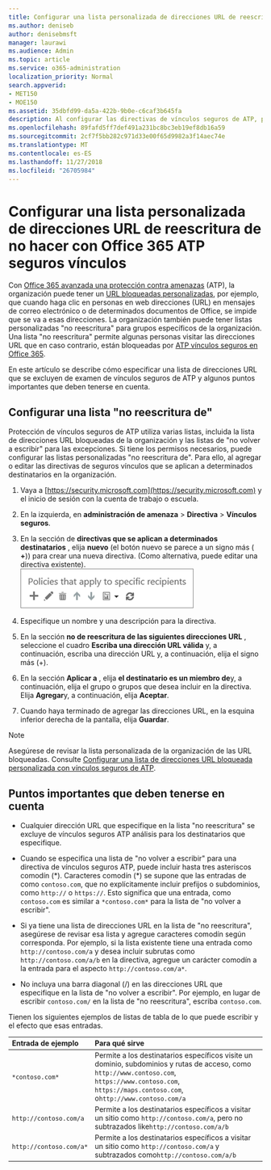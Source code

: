 ```yaml
---
title: Configurar una lista personalizada de direcciones URL de reescritura de no hacer con Office 365 ATP seguros vínculos
ms.author: deniseb
author: denisebmsft
manager: laurawi
ms.audience: Admin
ms.topic: article
ms.service: o365-administration
localization_priority: Normal
search.appverid:
- MET150
- MOE150
ms.assetid: 35dbfd99-da5a-422b-9b0e-c6caf3b645fa
description: Al configurar las directivas de vínculos seguros de ATP, puede incluir una reescritura de no hacer ' lista de direcciones URL para habilitar algunas personas de la organización visitar sitios que se incluyen en la lista.
ms.openlocfilehash: 89fafd5ff7def491a231bc8bc3eb19ef8db16a59
ms.sourcegitcommit: 2cf7f5bb282c971d33e00f65d9982a3f14aec74e
ms.translationtype: MT
ms.contentlocale: es-ES
ms.lasthandoff: 11/27/2018
ms.locfileid: "26705984"
---
```

# <a name="set-up-a-custom-do-not-rewrite-urls-list-using-office-365-atp-safe-links"></a>Configurar una lista personalizada de direcciones URL de reescritura de no hacer con Office 365 ATP seguros vínculos

Con [Office 365 avanzada una protección contra amenazas](office-365-atp.md) (ATP), la organización puede tener un [URL bloqueadas personalizadas](set-up-a-custom-blocked-urls-list-wtih-atp.md), por ejemplo, que cuando haga clic en personas en web direcciones (URL) en mensajes de correo electrónico o de determinados documentos de Office, se impide que se va a esas direcciones. La organización también puede tener listas personalizadas "no reescritura" para grupos específicos de la organización. Una lista "no reescritura" permite algunas personas visitar las direcciones URL que en caso contrario, están bloqueadas por [ATP vínculos seguros en Office 365](atp-safe-links.md). 
  
En este artículo se describe cómo especificar una lista de direcciones URL que se excluyen de examen de vínculos seguros de ATP y algunos puntos importantes que deben tenerse en cuenta.

## <a name="set-up-a-do-not-rewrite-list"></a>Configurar una lista "no reescritura de"

Protección de vínculos seguros de ATP utiliza varias listas, incluida la lista de direcciones URL bloqueadas de la organización y las listas de "no volver a escribir" para las excepciones. Si tiene los permisos necesarios, puede configurar las listas personalizadas "no reescritura de". Para ello, al agregar o editar las directivas de seguros vínculos que se aplican a determinados destinatarios en la organización. 
  
1. Vaya a [https://security.microsoft.com](https://security.microsoft.com) y el inicio de sesión con la cuenta de trabajo o escuela. 
    
2. En la izquierda, en **administración de amenaza** \> **Directiva** \> **Vínculos seguros**.
    
3. En la sección de **directivas que se aplican a determinados destinatarios** , elija **nuevo** (el botón nuevo se parece a un signo más ( **+**)) para crear una nueva directiva. (Como alternativa, puede editar una directiva existente).<br/>![Elija nuevo para agregar una directiva de vínculos seguros para los destinatarios de correo electrónico específica](media/01073f42-3cec-4ddb-8c10-4d33ec434676.png)
  
4. Especifique un nombre y una descripción para la directiva.
    
5. En la sección **no de reescritura de las siguientes direcciones URL** , seleccione el cuadro **Escriba una dirección URL válida** y, a continuación, escriba una dirección URL y, a continuación, elija el signo más (+). 
    
6. En la sección **Aplicar a** , elija **el destinatario es un miembro de**y, a continuación, elija el grupo o grupos que desea incluir en la directiva. Elija **Agregar**y, a continuación, elija **Aceptar**.
    
7. Cuando haya terminado de agregar las direcciones URL, en la esquina inferior derecha de la pantalla, elija **Guardar**.
    
> [!NOTE]
> Asegúrese de revisar la lista personalizada de la organización de las URL bloqueadas. Consulte [Configurar una lista de direcciones URL bloqueada personalizada con vínculos seguros de ATP](set-up-a-custom-blocked-urls-list-wtih-atp.md). 
  
## <a name="important-points-to-keep-in-mind"></a>Puntos importantes que deben tenerse en cuenta

- Cualquier dirección URL que especifique en la lista "no reescritura" se excluye de vínculos seguros ATP análisis para los destinatarios que especifique.
 
- Cuando se especifica una lista de "no volver a escribir" para una directiva de vínculos seguros ATP, puede incluir hasta tres asteriscos comodín (\*). Caracteres comodín (\*) se supone que las entradas de como `contoso.com`, que no explícitamente incluir prefijos o subdominios, como `http://` o `https://`. Esto significa que una entrada, como `contoso.com` es similar a `*contoso.com*` para la lista de "no volver a escribir".

- Si ya tiene una lista de direcciones URL en la lista de "no reescritura", asegúrese de revisar esa lista y agregue caracteres comodín según corresponda. Por ejemplo, si la lista existente tiene una entrada como `http://contoso.com/a` y desea incluir subrutas como `http://contoso.com/a/b` en la directiva, agregue un carácter comodín a la entrada para el aspecto `http://contoso.com/a*`.
    
- No incluya una barra diagonal (/) en las direcciones URL que especifique en la lista de "no volver a escribir". Por ejemplo, en lugar de escribir `contoso.com/` en la lista de "no reescritura", escriba `contoso.com`.
    
Tienen los siguientes ejemplos de listas de tabla de lo que puede escribir y el efecto que esas entradas.
    
|**Entrada de ejemplo**|**Para qué sirve**|
|:-----|:-----|
|`*contoso.com*`  <br/> |Permite a los destinatarios específicos visite un dominio, subdominios y rutas de acceso, como `http://www.contoso.com`, `https://www.contoso.com`, `https://maps.contoso.com`, o`http://www.contoso.com/a`  <br/> |
|`http://contoso.com/a`  <br/> |Permite a los destinatarios específicos a visitar un sitio como `http://contoso.com/a`, pero no subtrazados like`http://contoso.com/a/b`  <br/> |
|`http://contoso.com/a*`  <br/> |Permite a los destinatarios específicos a visitar un sitio como `http://contoso.com/a` y subtrazados como`http://contoso.com/a/b`  <br/> |
   
 